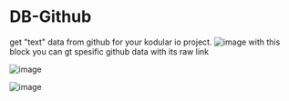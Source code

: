 # DB-Github
get "text" data from github for your kodular io project.
![image](https://github.com/user-attachments/assets/7432be79-2a9c-4a0b-bb73-071bc3ebb375)
with this block you can gt spesific github data with its raw link 

![image](https://github.com/user-attachments/assets/bc566223-d01f-4565-8867-fb5d669e5d35)

![image](https://github.com/user-attachments/assets/edec3ed6-5107-41af-ac03-09e2cfff9a9f)

